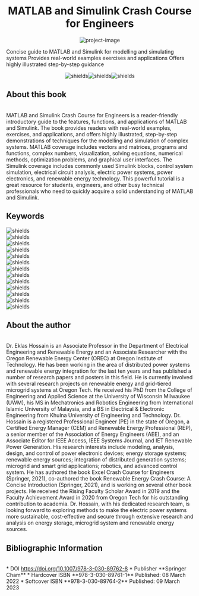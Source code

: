 <h1 align="center" id="title">MATLAB and Simulink Crash Course for Engineers</h1>

<p align="center"><img src="https://media.springernature.com/full/springer-static/cover-hires/book/978-3-030-89762-8?as=webp" alt="project-image"></p>

<p id="description">Concise guide to MATLAB and Simulink for modelling and simulating systems Provides real-world examples exercises and applications Offers highly illustrated step-by-step guidance</p>

<p align="center"><img src="https://img.shields.io/badge/Repository%20for%20MATLAB%20and%20Simulink%20files%20-%20purple" alt="shields"><img src="https://img.shields.io/badge/Textbook%20%20-%20%C2%A9%202022%20-blue" alt="shields"><img src="https://img.shields.io/badge/Authors%20-%20%20Eklas%20Hossain%20-blue" alt="shields"></p>

  
  
<h2>About this book</h2>
<br>
MATLAB and Simulink Crash Course for Engineers is a reader-friendly introductory guide to the features, functions, and applications of MATLAB and Simulink. The book provides readers with real-world examples, exercises, and applications, and offers highly illustrated, step-by-step demonstrations of techniques for the modelling and simulation of complex systems. MATLAB coverage includes vectors and matrices, programs and functions, complex numbers, visualization, solving equations, numerical methods, optimization problems, and graphical user interfaces. The Simulink coverage includes commonly used Simulink blocks, control system simulation, electrical circuit analysis, electric power systems, power electronics, and renewable energy technology. This powerful tutorial is a great resource for students, engineers, and other busy technical professionals who need to quickly acquire a solid understanding of MATLAB and Simulink.
  
  
<h2>Keywords</h2>

<img src="https://img.shields.io/badge/MATLAB-8A2BE2" alt="shields"><br>
<img src="https://img.shields.io/badge/MathWorks-8A2BE2" alt="shields"><br>
<img src="https://img.shields.io/badge/Vectors%20and%20Matrices-8A2BE2" alt="shields"> <br>
<img src="https://img.shields.io/badge/Simulink-8A2BE2" alt="shields"><br>
<img src="https://img.shields.io/badge/Dynamical%20systems-8A2BE2" alt="shields"><br>
<img src="https://img.shields.io/badge/Graphical%20programming-8A2BE2" alt="shields"><br>
<img src="https://img.shields.io/badge/Numeric%20computing-8A2BE2" alt="shields"><br>
<img src="https://img.shields.io/badge/Graph%20Plotting-8A2BE2" alt="shields"><br>
<img src="https://img.shields.io/badge/Multidomain%20simulation-8A2BE2" alt="shields"><br>
<img src="https://img.shields.io/badge/Modelling%20and%20Simulation-8A2BE2" alt="shields"><br>
<img src="https://img.shields.io/badge/Model%20based%20design-8A2BE2" alt="shields"><br>
<img src="https://img.shields.io/badge/Test%20and%20Measurement-8A2BE2" alt="shields"><br>
<img src="https://img.shields.io/badge/Electrical%20systems-8A2BE2" alt="shields">

<h2>About the author</h2>
<br>
​Dr. Eklas Hossain is an Associate Professor in the Department of Electrical Engineering and Renewable Energy and an Associate Researcher with the Oregon Renewable Energy Center (OREC) at Oregon Institute of Technology. He has been working in the area of distributed power systems and renewable energy integration for the last ten years and has published a number of research papers and posters in this field. He is currently involved with several research projects on renewable energy and grid-tiered microgrid systems at Oregon Tech. He received his PhD from the College of Engineering and Applied Science at the University of Wisconsin Milwaukee (UWM), his MS in Mechatronics and Robotics Engineering from International Islamic University of Malaysia, and a BS in Electrical & Electronic Engineering from Khulna University of Engineering and Technology. Dr. Hossain is a registered Professional Engineer (PE) in the state of Oregon, a Certified Energy Manager (CEM) and Renewable Energy Professional (REP), a senior member of the Association of Energy Engineers (AEE), and an Associate Editor for IEEE Access, IEEE Systems Journal, and IET Renewable Power Generation. His research interests include modeling, analysis, design, and control of power electronic devices; energy storage systems; renewable energy sources; integration of distributed generation systems; microgrid and smart grid applications; robotics, and advanced control system. He has authored the book Excel Crash Course for Engineers (Springer, 2021), co-authored the book Renewable Energy Crash Course: A Concise Introduction (Springer, 2021), and is working on several other book projects. He received the Rising Faculty Scholar Award in 2019 and the Faculty Achievement Award in 2020 from Oregon Tech for his outstanding contribution to academia. Dr. Hossain, with his dedicated research team, is looking forward to exploring methods to make the electric power systems more sustainable, cost-effective and secure through extensive research and analysis on energy storage, microgrid system and renewable energy sources.

<h2>Bibliographic Information</h2>
<br>
* DOI <a href="https://doi.org/10.1007/978-3-030-89762-8">https://doi.org/10.1007/978-3-030-89762-8</a>  
* Publisher **Springer Cham**
* Hardcover ISBN **978-3-030-89761-1** Published: 08 March 2022
* Softcover ISBN **978-3-030-89764-2** Published: 09 March 2023
  

